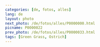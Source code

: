 ```yaml
---
categories: [de, fotos, alles]
lang: de
layout: photo
next_photo: /de/fotos/alles/P0000000.html
picname: P0000022
prev_photo: /de/fotos/alles/P0000033.html
tags: [Green Grass, Ostrich]
---
```

